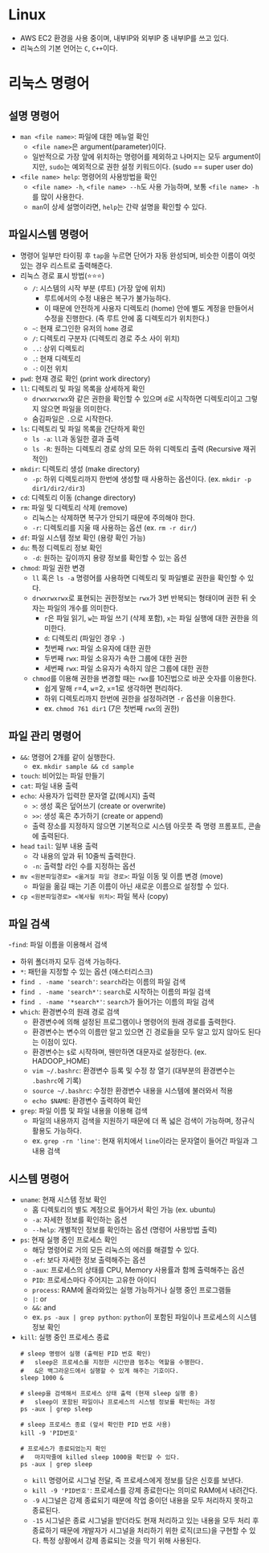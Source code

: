 # Linux
- AWS EC2 환경을 사용 중이며, 내부IP와 외부IP 중 내부IP를 쓰고 있다.
- 리눅스의 기본 언어는 `C`, `C++`이다.

# 리눅스 명령어
## 설명 명령어
- `man <file name>`: 파일에 대한 메뉴얼 확인
  - `<file name>`은 argument(parameter)이다.
  - 일반적으로 가장 앞에 위치하는 명령어를 제외하고 나머지는 모두 argument이지만, `sudo`는 예외적으로 권한 설정 키워드이다. (sudo == super user do)
- `<file name> help`: 명령어의 사용방법을 확인
  -  `<file name> -h`, `<file name> --h`도 사용 가능하며, 보통 `<file name> -h`를 많이 사용한다.
  -  `man`이 상세 설명이라면, `help`는 간략 설명을 확인할 수 있다.


## 파일시스템 명령어
- 명령어 일부만 타이핑 후 `tap`을 누르면 단어가 자동 완성되며, 비슷한 이름이 여럿 있는 경우 리스트로 출력해준다.
- 리눅스 경로 표시 방법(⭐⭐⭐)
  - `/`: 시스템의 시작 부분 (루트) (가장 앞에 위치)
    - 루트에서의 수정 내용은 복구가 불가능하다.
    - 이 때문에 안전하게 사용자 디렉토리 (home) 안에 별도 계정을 만들어서 수정을 진행한다. (즉 루트 안에 홈 디렉토리가 위치한다.)
  - `~`: 현재 로그인한 유저의 `home` 경로
  - `/`: 디렉토리 구분자 (디렉토리 경로 주소 사이 위치)
  - `..`: 상위 디렉토리
  - `.`: 현재 디렉토리
  - `-`: 이전 위치
- `pwd`: 현재 경로 확인 (print work directory)
- `ll`: 디렉토리 및 파일 목록을 상세하게 확인
  - `drwxrwxrwx`와 같은 권한을 확인할 수 있으며 `d`로 시작하면 디렉토리이고 그렇지 않으면 파일을 의미한다.
  - 숨김파일은 `.`으로 시작한다.
- `ls`: 디렉토리 및 파일 목록을 간단하게 확인
  - `ls -a`: `ll`과 동일한 결과 출력
  - `ls -R`: 원하는 디렉토리 경로 상의 모든 하위 디렉토리 출력 (Recursive 재귀적인)
- `mkdir`: 디렉토리 생성 (make directory)
  - `-p`: 하위 디렉토리까지 한번에 생성할 때 사용하는 옵션이다. (ex. `mkdir -p dir1/dir2/dir3`)
- `cd`: 디렉토리 이동 (change directory)
- `rm`: 파일 및 디렉토리 삭제 (remove)
  - 리눅스는 삭제하면 복구가 안되기 때문에 주의해야 한다.
  - `-r`: 디렉토리를 지울 때 사용하는 옵션 (ex. `rm -r dir/`)
- `df`: 파일 시스템 정보 확인 (용량 확인 가능)
- `du`: 특정 디렉토리 정보 확인
  - `-d`: 원하는 깊이까지 용량 정보를 확인할 수 있는 옵션
- `chmod`: 파일 권한 변경
  - `ll` 혹은 `ls -a` 명령어를 사용하면 디렉토리 및 파일별로 권한을 확인할 수 있다.
  - `drwxrwxrwx`로 표현되는 권한정보는 `rwx`가 3번 반복되는 형태이며 권한 뒤 숫자는 파일의 개수를 의미한다.
    - `r`은 파일 읽기, `w`는 파일 쓰기 (삭제 포함), `x`는 파일 실행에 대한 권한을 의미한다.
    - `d`: 디렉토리 (파일인 경우 `-`)
    - 첫번째 `rwx`: 파일 소유자에 대한 권한
    - 두번째 `rwx`: 파일 소유자가 속한 그룹에 대한 권한
    - 세번째 `rwx`: 파일 소유자가 속하지 않은 그룹에 대한 권한
  - `chmod`를 이용해 권한을 변경할 때는 `rwx`를 10진법으로 바꾼 숫자를 이용한다.
    - 쉽게 말해 `r`=4, `w`=2, `x`=1로 생각하면 편리하다.
    - 하위 디렉토리까지 한번에 권한을 설정하려면 `-r` 옵션을 이용한다.
    - ex. `chmod 761 dir1` (7은 첫번째 `rwx`의 권한)

## 파일 관리 명령어
- `&&`: 명령어 2개를 같이 실행한다.
  - ex. `mkdir sample && cd sample`
- `touch`: 비어있는 파일 만들기
- `cat`: 파일 내용 출력
- `echo`: 사용자가 입력한 문자열 값(메시지) 출력
  - `>`: 생성 혹은 덮어쓰기 (create or overwrite)
  - `>>`: 생성 혹은 추가하기 (create or append)
  - 출력 장소를 지정하지 않으면 기본적으로 시스템 아웃풋 즉 명령 프롬포트, 콘솔에 출력된다.
- `head` `tail`: 일부 내용 출력
  - 각 내용의 앞과 뒤 10줄씩 출력한다.
  - `-n`: 출력할 라인 수를 지정하는 옵션
- `mv <원본파일경로> <옮겨질 파일 경로>`: 파일 이동 및 이름 변경 (move)
  - 파일을 옮길 때는 기존 이름이 아닌 새로운 이름으로 설정할 수 있다.
- `cp <원본파일경로> <복사될 위치>`: 파일 복사 (copy)

## 파일 검색
-`find`: 파일 이름을 이용해서 검색
  - 하위 폴더까지 모두 검색 가능하다.
  - `*`: 패턴을 지정할 수 있는 옵션 (애스터리스크)
  - `find . -name 'search'`: `search`라는 이름의 파일 검색
  - `find . -name 'search*'`: `search`로 시작하는 이름의 파일 검색
  - `find . -name '*search*'`: `search`가 들어가는 이름의 파일 검색
- `which`: 환경변수의 원래 경로 검색
  - 환경변수에 의해 설정된 프로그램이나 명령어의 원래 경로를 출력한다.
  - 환경변수는 변수의 이름만 알고 있으면 긴 경로들을 모두 알고 있지 않아도 된다는 이점이 있다.
  - 환경변수는 `$`로 시작하며, 웬만하면 대문자로 설정한다. (ex. HADOOP_HOME)
  - `vim ~/.bashrc`: 환경변수 등록 및 수정 창 열기 (대부분의 환경변수는 `.bashrc`에 기록)
  - `source ~/.bashrc`: 수정한 환경변수 내용을 시스템에 불러와서 적용
  - `echo $NAME`: 환경변수 출력하여 확인
- `grep`: 파일 이름 및 파일 내용을 이용해 검색
  - 파일의 내용까지 검색을 지원하기 때문에 더 폭 넓은 검색이 가능하며, 정규식 활용도 가능하다.
  - ex. `grep -rn 'line'`: 현재 위치에서 `line`이라는 문자열이 들어간 파일과 그 내용 검색

## 시스템 명령어
- `uname`: 현재 시스템 정보 확인
  - 홈 디렉토리의 별도 계정으로 들어가서 확인 가능 (ex. ubuntu)
  - `-a`: 자세한 정보를 확인하는 옵션
  - `--help`: 개별적인 정보를 확인하는 옵션 (명령어 사용방법 출력)
- `ps`: 현재 실행 중인 프로세스 확인
  - 해당 명령어로 거의 모든 리눅스의 에러를 해결할 수 있다.
  - `-ef`: 보다 자세한 정보 출력해주는 옵션
  - `-aux`: 프로세스의 상태를 CPU, Memory 사용률과 함께 출력해주는 옵션
  - `PID`: 프로세스마다 주어지는 고유한 아이디
  - `process`: RAM에 올라와있는 실행 가능하거나 실행 중인 프로그램들
  - `|`: or
  - `&&`: and
  - ex. `ps -aux | grep python`: `python`이 포함된 파일이나 프로세스의 시스템 정보 확인
- `kill`: 실행 중인 프로세스 종료
    ```
    # sleep 명령어 실행 (출력된 PID 번호 확인)
    #   sleep은 프로세스를 지정한 시간만큼 멈추는 역할을 수행한다.
    #   &은 백그라운드에서 실행할 수 있게 해주는 기호이다.
    sleep 1000 &

    # sleep을 검색해서 프로세스 상태 출력 (현재 sleep 실행 중)
    #   sleep이 포함된 파일이나 프로세스의 시스템 정보를 확인하는 과정
    ps -aux | grep sleep

    # sleep 프로세스 종료 (앞서 확인한 PID 번호 사용)
    kill -9 'PID번호'

    # 프로세스가 종료되었는지 확인 
    #   마지막줄에 killed sleep 1000을 확인할 수 있다.
    ps -aux | grep sleep
    ```
  - `kill` 명령어로 시그널 전달, 즉 프로세스에게 정보를 담은 신호를 보낸다.
  - `kill -9 'PID번호'`: 프로세스를 강제 종료한다는 의미로 RAM에서 내려간다.
  - `-9` 시그널은 강제 종료되기 때문에 작업 중이던 내용을 모두 처리하지 못하고 종료된다.
  - `-15` 시그널은 종료 시그널을 받더라도 현재 처리하고 있는 내용을 모두 처리 후 종료하기 때문에 개발자가 시그널을 처리하기 위한 로직(코드)을 구현할 수 있다. 특정 상황에서 강제 종료되는 것을 막기 위해 사용된다.
  
